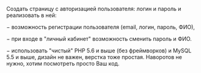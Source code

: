 Создать страницу с авторизацией пользователя: логин и пароль и реализовать в ней:

− возможность регистрации пользователя (email, логин, пароль, ФИО),

− при входе в &quot;личный кабинет&quot; возможность сменить пароль и ФИО.

− использовать &quot;чистый&quot; PHP 5.6 и выше (без фреймворков) и MySQL 5.5 и выше, дизайн
не важен, верстка тоже простая. Наворотов не нужно, хотим посмотреть просто Ваш
код.